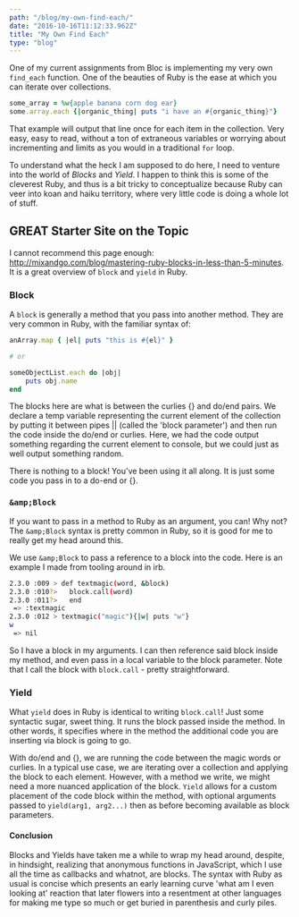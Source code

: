 ```yaml
---
path: "/blog/my-own-find-each/"
date: "2016-10-16T11:12:33.962Z"
title: "My Own Find Each"
type: "blog"
---
```


One of my current assignments from Bloc is implementing my very own `find_each` function. One of the beauties of Ruby is the ease at which you can iterate over collections.

```ruby
some_array = %w{apple banana corn dog ear}
some.array.each {|organic_thing| puts "i have an #{organic_thing}"}
```

That example will output that line once for each item in the collection. Very easy, easy to read, without a ton of extraneous variables or worrying about incrementing and limits as you would in a traditional `for` loop.

To understand what the heck I am supposed to do here, I need to venture into the world of *Blocks* and *Yield*. I happen to think this is some of the cleverest Ruby, and thus is a bit tricky to conceptualize because Ruby can veer into koan and haiku territory, where very little code is doing a whole lot of stuff.

## GREAT Starter Site on the Topic
I cannot recommend this page enough: <http://mixandgo.com/blog/mastering-ruby-blocks-in-less-than-5-minutes>. It is a great overview of `block` and `yield` in Ruby.

### Block
A `block` is generally a method that you pass into another method. They are very common in Ruby, with the familiar syntax of:

```ruby
anArray.map { |el| puts "this is #{el}" }

# or

someObjectList.each do |obj|
	puts obj.name
end
```

The blocks here are what is between the curlies {} and do/end pairs. We declare a temp variable representing the current element of the collection by putting it between pipes || (called the 'block parameter') and then run the code inside the do/end or curlies. Here, we had the code output something regarding the current element to console, but we could just as well output something random.

There is nothing to a block! You've been using it all along. It is just some code you pass in to a do-end or {}.

### `&amp;Block`
If you want to pass in a method to Ruby as an argument, you can! Why not? The `&amp;Block` syntax is pretty common in Ruby, so it is good for me to really get my head around this.

We use `&amp;Block` to pass a reference to a block into the code. Here is an example I made from tooling around in irb.

```bash
2.3.0 :009 > def textmagic(word, &block)
2.3.0 :010?>   block.call(word)
2.3.0 :011?>   end
 => :textmagic
2.3.0 :012 > textmagic("magic"){|w| puts "w"}
w
 => nil
```

So I have a block in my arguments. I can then reference said block inside my method, and even pass in a local variable to the block parameter. Note that I call the block with `block.call` - pretty straightforward.

### Yield
What `yield` does in Ruby is identical to writing `block.call`! Just some syntactic sugar, sweet thing. It runs the block passed inside the method. In other words, it specifies where in the method the additional code you are inserting via block is going to go.

With do/end and {}, we are running the code between the magic words or curlies. In a typical use case, we are iterating over a collection and applying the block to each element. However, with a method we write, we might need a more nuanced application of the block. `Yield` allows for a custom placement of the code block within the method, with optional arguments passed to `yield(arg1, arg2...)` then as before becoming available as block parameters.

#### Conclusion
Blocks and Yields have taken me a while to wrap my head around, despite, in hindsight, realizing that anonymous functions in JavaScript, which I use all the time as callbacks and whatnot, are blocks. The syntax with Ruby as usual is concise which presents an early learning curve 'what am I even looking at' reaction that later flowers into a resentment at other languages for making me type so much or get buried in parenthesis and curly piles.
